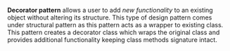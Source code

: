 **Decorator pattern** allows a user to add _new functionality_ to an existing object without altering its structure.
This type of design pattern comes under structural pattern as this pattern acts as a wrapper to existing class.
This pattern creates a decorator class which wraps the original class and provides additional functionality keeping 
class methods signature intact.
